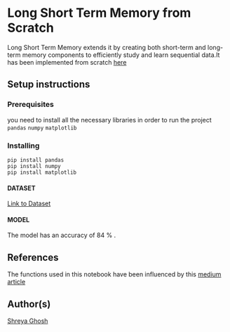# Long Short Term Memory from Scratch

Long Short Term Memory extends it by creating both short-term and long-term memory components to efficiently study and learn sequential data.It has been implemented from scratch [here](./lstm_from_scratch.ipynb)

## Setup instructions

### Prerequisites

you need to install all the necessary libraries in order to run the project
`pandas`
`numpy`
`matplotlib`

### Installing

```
pip install pandas
pip install numpy
pip install matplotlib

```

#### DATASET

[Link to Dataset](https://www.kaggle.com/datasets/kaggle/us-baby-names?select=NationalNames.csv)

#### MODEL

The model has an accuracy of 84 % .

## References

The functions used in this notebook have been influenced by this [medium article](https://medium.com/hackernoon/understanding-architecture-of-lstm-cell-from-scratch-with-code-8da40f0b71f4)

## Author(s)

[Shreya Ghosh](https://github.com/shreay024)

